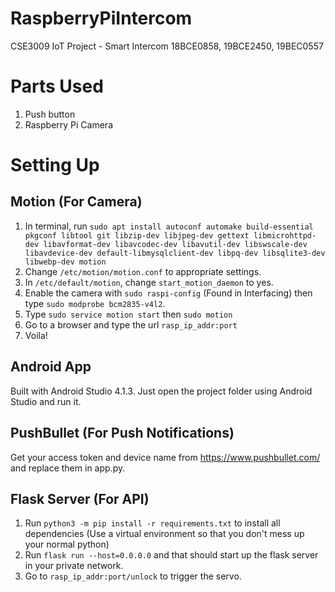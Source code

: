 # RaspberryPiIntercom
CSE3009 IoT Project - Smart Intercom
18BCE0858, 19BCE2450, 19BEC0557

# Parts Used
1. Push button
2. Raspberry Pi Camera

# Setting Up
##  Motion (For Camera)
1. In terminal, run `sudo apt install autoconf automake build-essential pkgconf libtool git libzip-dev libjpeg-dev gettext libmicrohttpd-dev libavformat-dev libavcodec-dev libavutil-dev libswscale-dev libavdevice-dev default-libmysqlclient-dev libpq-dev libsqlite3-dev libwebp-dev motion`
2. Change `/etc/motion/motion.conf` to appropriate settings.
3. In `/etc/default/motion`, change `start_motion_daemon` to yes.
4. Enable the camera with `sudo raspi-config` (Found in Interfacing) then type `sudo modprobe bcm2835-v4l2`.
5. Type `sudo service motion start` then `sudo motion`
6. Go to a browser and type the url `rasp_ip_addr:port`
7. Voila!

## Android App
Built with Android Studio 4.1.3.
Just open the project folder using Android Studio and run it.

## PushBullet (For Push Notifications)
Get your access token and device name from https://www.pushbullet.com/ and replace them in app.py.

## Flask Server (For API)
1. Run `python3 -m pip install -r requirements.txt` to install all dependencies (Use a virtual environment so that you don't mess up your normal python)
2. Run `flask run --host=0.0.0.0` and that should start up the flask server in your private network.
3. Go to `rasp_ip_addr:port/unlock` to trigger the servo.
